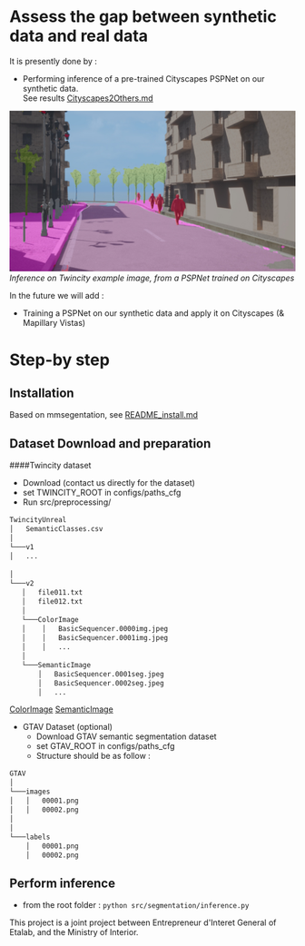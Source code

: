 # Assess the gap between synthetic data and real data

It is presently done by : 
- Performing inference of a pre-trained Cityscapes PSPNet on our synthetic data. \
See results [Cityscapes2Others.md](Cityscapes2Others.md)

![Cityscapes2Twincity](data/Cityscapes2Twincity.jpeg)
*Inference on Twincity example image, from a PSPNet trained on Cityscapes*

In the future we will add :
- Training a PSPNet on our synthetic data and apply it on Cityscapes (& Mapillary Vistas)



# Step-by step

## Installation
Based on mmsegentation, see [README_install.md](README_install.md)

## Dataset Download and preparation



####Twincity dataset
  - Download (contact us directly for the dataset)
  - set TWINCITY_ROOT in configs/paths_cfg
  - Run src/preprocessing/

```
TwincityUnreal
│   SemanticClasses.csv
│
└───v1
│   ...

│
└───v2
   │   file011.txt
   │   file012.txt
   │
   └───ColorImage
   │    │   BasicSequencer.0000img.jpeg
   │    │   BasicSequencer.0001img.jpeg
   │    │   ...
   │ 
   └───SemanticImage  
       │   BasicSequencer.0001seg.jpeg
       │   BasicSequencer.0002seg.jpeg
       │   ...
```

[ColorImage](..%2F..%2Fdatasets%2Ftwincity-Unreal%2Fv2%2FColorImage)
[SemanticImage](..%2F..%2Fdatasets%2Ftwincity-Unreal%2Fv2%2FSemanticImage)


- GTAV Dataset (optional)
  - Download GTAV semantic segmentation dataset
  - set GTAV_ROOT in configs/paths_cfg
  - Structure should be as follow :

```
GTAV
│
└───images
│   │   00001.png
│   │   00002.png
│   
│   
└───labels
    │   00001.png
    │   00002.png
```


## Perform inference
- from the root folder : `python src/segmentation/inference.py`




This project is a joint project between Entrepreneur d'Interet General of Etalab, and the Ministry of Interior.